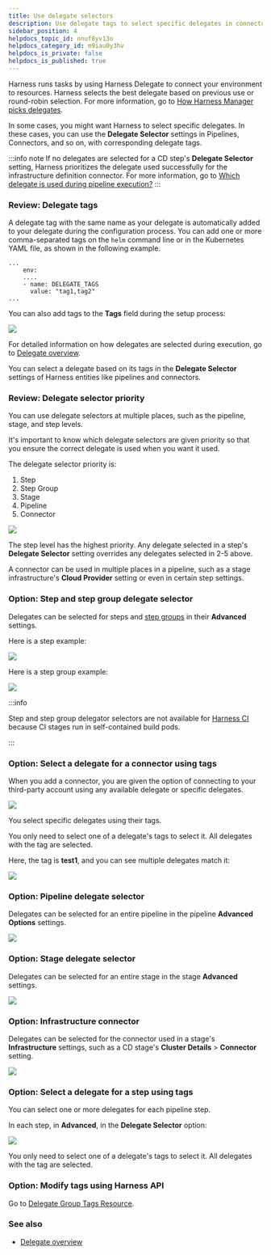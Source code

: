 ```yaml
---
title: Use delegate selectors
description: Use delegate tags to select specific delegates in connectors, steps, and more.
sidebar_position: 4
helpdocs_topic_id: nnuf8yv13o
helpdocs_category_id: m9iau0y3hv
helpdocs_is_private: false
helpdocs_is_published: true
---
```


Harness runs tasks by using Harness Delegate to connect your environment to resources. Harness selects the best delegate based on previous use or round-robin selection. For more information, go to [How Harness Manager picks delegates](/docs/platform/2_Delegates/delegate-concepts/delegate-overview.md#how-harness-manager-picks-delegates).

In some cases, you might want Harness to select specific delegates. In these cases, you can use the **Delegate Selector** settings in Pipelines, Connectors, and so on, with corresponding delegate tags.

:::info note
If no delegates are selected for a CD step's **Delegate Selector** setting, Harness prioritizes the delegate used successfully for the infrastructure definition connector. For more information, go to [Which delegate is used during pipeline execution?](/docs/platform/delegates/delegate-concepts/delegate-overview/#which-delegate-is-used-during-pipeline-execution)
:::

### Review: Delegate tags

A delegate tag with the same name as your delegate is automatically added to your delegate during the configuration process. You can add one or more comma-separated tags on the `helm` command line or in the Kubernetes YAML file, as shown in the following example.

```
...  
    env:
    ....
    - name: DELEGATE_TAGS
      value: "tag1,tag2"
...
```

You can also add tags to the **Tags** field during the setup process:

![](./static/select-delegates-with-selectors-17.png)

For detailed information on how delegates are selected during execution, go to [Delegate overview](/docs/platform/2_Delegates/delegate-concepts/delegate-overview.md).

You can select a delegate based on its tags in the **Delegate Selector** settings of Harness entities like pipelines and connectors.

### Review: Delegate selector priority

You can use delegate selectors at multiple places, such as the pipeline, stage, and step levels.

It's important to know which delegate selectors are given priority so that you ensure the correct delegate is used when you want it used.

The delegate selector priority is:

1. Step
2. Step Group
3. Stage
4. Pipeline
5. Connector

![](./static/select-delegates-with-selectors-18.png)

The step level has the highest priority. Any delegate selected in a step's **Delegate Selector** setting overrides any delegates selected in 2-5 above.

A connector can be used in multiple places in a pipeline, such as a stage infrastructure's **Cloud Provider** setting or even in certain step settings.

### Option: Step and step group delegate selector

Delegates can be selected for steps and [step groups](/docs/continuous-delivery/x-platform-cd-features/cd-steps/utilities/step-groups) in their **Advanced** settings.

Here is a step example:

![](./static/select-delegates-with-selectors-19.png)

Here is a step group example:

![](./static/select-delegates-with-selectors-20.png)

:::info

Step and step group delegator selectors are not available for [Harness CI](/docs/continuous-integration) because CI stages run in self-contained build pods.

:::

### Option: Select a delegate for a connector using tags

When you add a connector, you are given the option of connecting to your third-party account using any available delegate or specific delegates.

![](./static/select-delegates-with-selectors-21.png)

You select specific delegates using their tags.

You only need to select one of a delegate's tags to select it. All delegates with the tag are selected.

Here, the tag is **test1**, and you can see multiple delegates match it:

![](./static/select-delegates-with-selectors-22.png)

### Option: Pipeline delegate selector

Delegates can be selected for an entire pipeline in the pipeline **Advanced Options** settings.

![](./static/select-delegates-with-selectors-23.png)

### Option: Stage delegate selector

Delegates can be selected for an entire stage in the stage **Advanced** settings.

![](./static/select-delegates-with-selectors-24.png)

### Option: Infrastructure connector

Delegates can be selected for the connector used in a stage's **Infrastructure** settings, such as a CD stage's **Cluster Details** > **Connector** setting.

![](./static/select-delegates-with-selectors-25.png)

### Option: Select a delegate for a step using tags

You can select one or more delegates for each pipeline step.

In each step, in **Advanced**, in the **Delegate Selector** option:

![](./static/select-delegates-with-selectors-26.png)

You only need to select one of a delegate's tags to select it. All delegates with the tag are selected.

### Option: Modify tags using Harness API

Go to [Delegate Group Tags Resource](https://harness.io/docs/api/tag/Delegate-Group-Tags-Resource/).

### See also

* [Delegate overview](/docs/platform/2_Delegates/delegate-concepts/delegate-overview.md)
